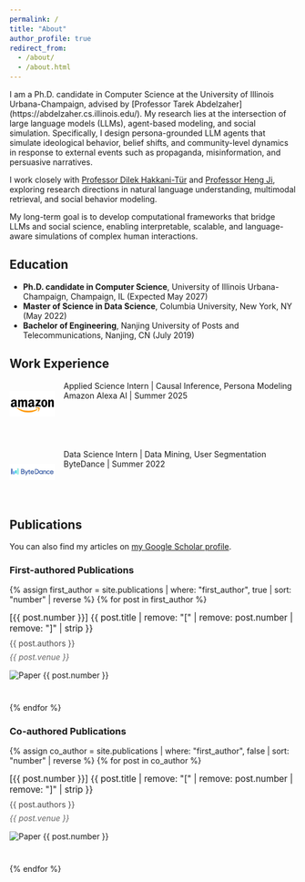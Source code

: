 ```yaml
---
permalink: /
title: "About"
author_profile: true
redirect_from: 
  - /about/
  - /about.html
---
```


<div id="about">
I am a Ph.D. candidate in Computer Science at the University of Illinois Urbana-Champaign, advised by [Professor Tarek Abdelzaher](https://abdelzaher.cs.illinois.edu/). My research lies at the intersection of large language models (LLMs), agent-based modeling, and social simulation. Specifically, I design persona-grounded LLM agents that simulate ideological behavior, belief shifts, and community-level dynamics in response to external events such as propaganda, misinformation, and persuasive narratives.

I work closely with [Professor Dilek Hakkani-Tür](https://siebelschool.illinois.edu/about/people/faculty/dilek) and [Professor Heng Ji](https://blender.cs.illinois.edu/hengji.html), exploring research directions in natural language understanding, multimodal retrieval, and social behavior modeling.

My long-term goal is to develop computational frameworks that bridge LLMs and social science, enabling interpretable, scalable, and language-aware simulations of complex human interactions.

## Education
- **Ph.D. candidate in Computer Science**, University of Illinois Urbana-Champaign, Champaign, IL (Expected May 2027)
- **Master of Science in Data Science**, Columbia University, New York, NY (May 2022)
- **Bachelor of Engineering**, Nanjing University of Posts and Telecommunications, Nanjing, CN (July 2019)

## Work Experience
<div class="work-item">
  <img src="/images/amazon.png" alt="Amazon" class="company-logo">
  <div class="work-content">
    Applied Science Intern | Causal Inference, Persona Modeling<br/>
    Amazon Alexa AI | Summer 2025
  </div>
</div>

<div class="work-item">
  <img src="/images/bytedance.png" alt="ByteDance" class="company-logo">
  <div class="work-content">
    Data Science Intern | Data Mining, User Segmentation<br/>
    ByteDance | Summer 2022
  </div>
</div>

## Publications

You can also find my articles on [my Google Scholar profile](https://scholar.google.com/citations?user=DLdaZpcAAAAJ&hl=en).

### First-authored Publications
{% assign first_author = site.publications | where: "first_author", true | sort: "number" | reverse %}
{% for post in first_author %}
  <div class="publication-item">
    <div class="paper-content">
      <div class="paper-title">[{{ post.number }}] {{ post.title | remove: "[" | remove: post.number | remove: "]" | strip }}</div>
      <div class="paper-authors">{{ post.authors }}</div>
      <div class="paper-venue">{{ post.venue }}</div>
      <img src="/images/papers/{{ post.number }}.png" alt="Paper {{ post.number }}" class="paper-icon">
    </div>
  </div>
{% endfor %}

### Co-authored Publications
{% assign co_author = site.publications | where: "first_author", false | sort: "number" | reverse %}
{% for post in co_author %}
  <div class="publication-item">
    <div class="paper-content">
      <div class="paper-title">[{{ post.number }}] {{ post.title | remove: "[" | remove: post.number | remove: "]" | strip }}</div>
      <div class="paper-authors">{{ post.authors }}</div>
      <div class="paper-venue">{{ post.venue }}</div>
      <img src="/images/papers/{{ post.number }}.png" alt="Paper {{ post.number }}" class="paper-icon">
    </div>
  </div>
{% endfor %}
</div>

<style>
.work-item, .publication-item {
  display: flex;
  align-items: flex-start;
  margin-bottom: 40px;
}
.company-logo {
  width: 80px;
  height: 80px;
  margin-right: 15px;
  object-fit: contain;
  min-width: 80px;
}
.paper-icon {
  width: 100%;
  max-width: 600px;
  height: auto;
  margin-top: 15px;
  display: block;
}
.work-content, .paper-content {
  flex: 1;
}
.paper-title {
  font-size: 1.1em;
  margin-bottom: 0.5em;
  font-weight: normal;
}
.paper-authors {
  margin-bottom: 0.5em;
  color: #4a4a4a;
}
.paper-venue {
  color: #666;
  font-style: italic;
}

@media screen and (max-width: 768px) {
  .work-item, .publication-item {
    flex-direction: column;
  }
  .paper-icon, .company-logo {
    margin-bottom: 10px;
  }
}
</style>
